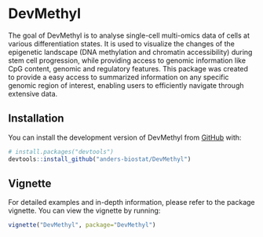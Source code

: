 
# DevMethyl

<!-- badges: start -->
<!-- badges: end -->

The goal of DevMethyl is to analyse single-cell multi-omics data of cells at various differentiation states. 
It is used to visualize the changes of the epigenetic landscape (DNA methylation and chromatin accessibility) during stem cell progression, while providing access to genomic information like CpG content, genomic and regulatory features. 
This package was created to provide a easy access to summarized information on any specific genomic region of interest, enabling users to efficiently navigate through extensive data.

## Installation

You can install the development version of DevMethyl from [GitHub](https://github.com/) with:

``` r
# install.packages("devtools")
devtools::install_github("anders-biostat/DevMethyl")
```

## Vignette
For detailed examples and in-depth information, please refer to the package vignette.
You can view the vignette by running:
``` r
vignette("DevMethyl", package="DevMethyl")
```
